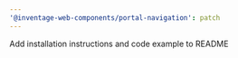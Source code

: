 ```yaml
---
'@inventage-web-components/portal-navigation': patch
---
```


Add installation instructions and code example to README
